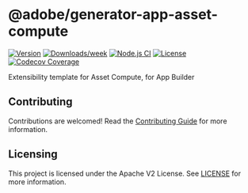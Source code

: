 <!--
Copyright 2021 Adobe. All rights reserved.
This file is licensed to you under the Apache License, Version 2.0 (the "License");
you may not use this file except in compliance with the License. You may obtain a copy
of the License at http://www.apache.org/licenses/LICENSE-2.0

Unless required by applicable law or agreed to in writing, software distributed under
the License is distributed on an "AS IS" BASIS, WITHOUT WARRANTIES OR REPRESENTATIONS
OF ANY KIND, either express or implied. See the License for the specific language
governing permissions and limitations under the License.
-->

# @adobe/generator-app-asset-compute

[![Version](https://img.shields.io/npm/v/@adobe/generator-app-asset-compute.svg)](https://npmjs.org/package/@adobe/generator-app-asset-compute)
[![Downloads/week](https://img.shields.io/npm/dw/@adobe/generator-app-asset-compute.svg)](https://npmjs.org/package/@adobe/generator-app-asset-compute)
[![Node.js CI](https://github.com/adobe/generator-app-asset-compute/actions/workflows/node.js.yml/badge.svg)](https://github.com/adobe/generator-app-asset-compute/actions/workflows/node.js.yml)
[![License](https://img.shields.io/npm/l/@adobe/generator-app-asset-compute.svg)](https://github.com/adobe/generator-app-asset-compute/blob/main/package.json)
[![Codecov Coverage](https://img.shields.io/codecov/c/github/adobe/generator-app-asset-compute/master.svg?style=flat-square)](https://codecov.io/gh/adobe/generator-app-asset-compute/)

Extensibility template for Asset Compute, for App Builder

## Contributing

Contributions are welcomed! Read the [Contributing Guide](CONTRIBUTING.md) for more information.

## Licensing

This project is licensed under the Apache V2 License. See [LICENSE](LICENSE) for more information.
